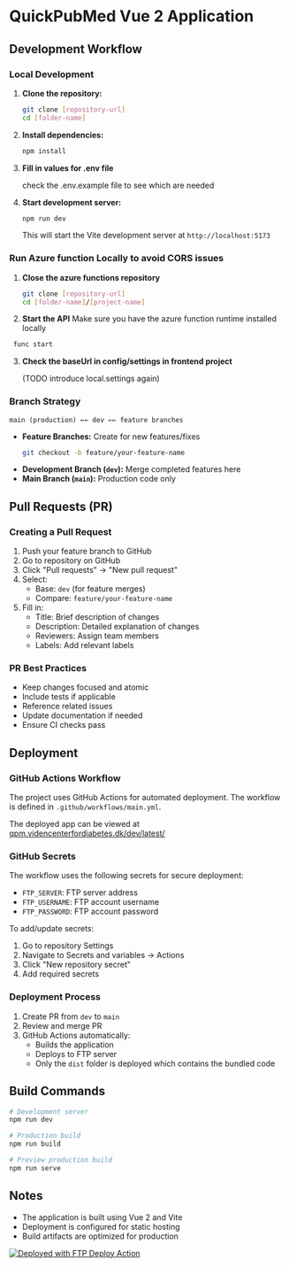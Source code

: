 # QuickPubMed Vue 2 Application

## Development Workflow

### Local Development
1. **Clone the repository:**
   ```bash
   git clone [repository-url]
   cd [folder-name]
   ```

2. **Install dependencies:**
   ```bash
   npm install
   ```
    
3. **Fill in values for .env file**
   
   check the .env.example file to see which are needed
           

4. **Start development server:**
   ```bash
   npm run dev
   ```
   This will start the Vite development server at `http://localhost:5173`

### Run Azure function Locally to avoid CORS issues
1. **Close the azure functions repository**
   ```bash
   git clone [repository-url]
   cd [folder-name]/[project-name]
   ```

2. **Start the API**
Make sure you have the azure function runtime installed locally
  ```bash
   func start
   ```

3. **Check the baseUrl in config/settings in frontend project** 

   (TODO introduce local.settings again) 

### Branch Strategy

```
main (production) ←← dev ←← feature branches
```

- **Feature Branches:** Create for new features/fixes
  ```bash
  git checkout -b feature/your-feature-name
  ```
- **Development Branch (`dev`):** Merge completed features here
- **Main Branch (`main`):** Production code only

## Pull Requests (PR)

### Creating a Pull Request
1. Push your feature branch to GitHub
2. Go to repository on GitHub
3. Click "Pull requests" → "New pull request"
4. Select:
   - Base: `dev` (for feature merges)
   - Compare: `feature/your-feature-name`
5. Fill in:
   - Title: Brief description of changes
   - Description: Detailed explanation of changes
   - Reviewers: Assign team members
   - Labels: Add relevant labels

### PR Best Practices
- Keep changes focused and atomic
- Include tests if applicable
- Reference related issues
- Update documentation if needed
- Ensure CI checks pass

## Deployment

### GitHub Actions Workflow
The project uses GitHub Actions for automated deployment. The workflow is defined in `.github/workflows/main.yml`.

The deployed app can be viewed at [qpm.videncenterfordiabetes.dk/dev/latest/](https://qpm.videncenterfordiabetes.dk/dev/latest/)

### GitHub Secrets
The workflow uses the following secrets for secure deployment:
- `FTP_SERVER`: FTP server address
- `FTP_USERNAME`: FTP account username
- `FTP_PASSWORD`: FTP account password

To add/update secrets:
1. Go to repository Settings
2. Navigate to Secrets and variables → Actions
3. Click "New repository secret"
4. Add required secrets

### Deployment Process
1. Create PR from `dev` to `main`
2. Review and merge PR
3. GitHub Actions automatically:
   - Builds the application
   - Deploys to FTP server
   - Only the `dist` folder is deployed which contains the bundled code 

## Build Commands

```bash
# Development server
npm run dev

# Production build
npm run build

# Preview production build
npm run serve
```

## Notes
- The application is built using Vue 2 and Vite
- Deployment is configured for static hosting
- Build artifacts are optimized for production

[<img alt="Deployed with FTP Deploy Action" src="https://img.shields.io/badge/Deployed With-FTP DEPLOY ACTION-%3CCOLOR%3E?style=for-the-badge&color=0077b6">](https://github.com/SamKirkland/FTP-Deploy-Action)
